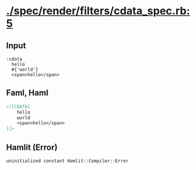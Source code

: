 # [./spec/render/filters/cdata_spec.rb:5](../../../../spec/render/filters/cdata_spec.rb#L5)
## Input
```haml
:cdata
  hello
  #{'world'}
  <span>hello</span>

```

## Faml, Haml
```html
<![CDATA[
    hello
    world
    <span>hello</span>
]]>

```

## Hamlit (Error)
```html
uninitialized constant Hamlit::Compiler::Error
```

